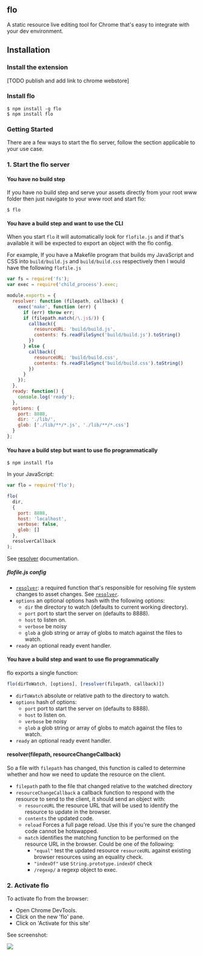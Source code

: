flo
---

A static resource live editing tool for Chrome that's easy to integrate with your dev environment.

## Installation

### Install the extension

[TODO publish and add link to chrome webstore]

### Install flo

```
$ npm install -g flo
$ npm install flo
```

### Getting Started

There are a few ways to start the flo server, follow the section applicable to your use case.

### 1. Start the flo server

#### You have no build step

If you have no build step and serve your assets directly from your root www folder then just navigate
to your www root and start flo:

```
$ flo
```

#### You have a build step and want to use the CLI

When you start `flo` it will automatically look for `flofile.js` and if that's available it will be expected to export an object with the flo config.

For example, If you have a Makefile program that builds my JavaScript and CSS into `build/build.js` and `build/build.css` respectively then I would have the following `flofile.js`

```js
var fs = require('fs');
var exec = require('child_process').exec;

module.exports = {
  resolver: function (filepath, callback) {
    exec('make', function (err) {
      if (err) throw err;
      if (filepath.match(/\.js$/)) {
        callback({
          resourceURL: 'build/build.js',
          contents: fs.readFileSync('build/build.js').toString()
        })
      } else {
        callback({
          resourceURL: 'build/build.css',
          contents: fs.readFileSync('build/build.css').toString()
        })
      }
    });
  },
  ready: function() {
    console.log('ready');
  },
  options: {
    port: 8888,
    dir: './lib/',
    glob: ['./lib/**/*.js', './lib/**/*.css']
  }
};
```

#### You have a build step but want to use flo programmatically

```
$ npm install flo
```

In your JavaScript:

```js
var flo = require('flo');

flo(
  dir,
  {
    port: 8888,
    host: 'localhost',
    verbose: false,
    glob: []
  },
  resolverCallback
);
```

See [resolver](#resolverfilepath-callback) documentation.

##### flofile.js config

* [`resolver`](#resolverfilepath-callback): a required function that's responsible for resolving file system changes to asset changes. See [`resolver`](#resolverfilepath-callback).
* `options` an optional options hash with the following options:
  * `dir` the directory to watch (defaults to current working directory).
  * `port` port to start the server on (defaults to 8888).
  * `host` to listen on.
  * `verbose` be noisy
  * `glob` a glob string or array of globs to match against the files to watch.
* `ready` an optional ready event handler.

#### You have a build step and want to use flo programmatically

flo exports a single function:
```js
flo(dirToWatch, [options], [resolver(filepath, callback)])
```
* `dirToWatch` absolute or relative path to the directory to watch.
* `options` hash of options:
    * `port` port to start the server on (defaults to 8888).
    * `host` to listen on.
    * `verbose` be noisy
    * `glob` a glob string or array of globs to match against the files to watch.
* `ready` an optional ready event handler.

#### resolver(filepath, resourceChangeCallback)

So a file with `filepath` has changed, this function is called to determine whether and how we need to update the resource on the client.

* `filepath` path to the file that changed relative to the watched directory
* `resourceChangeCallback` a callback function to respond with the resource to send to the client, it should send an object with:
  * `resourceURL` the resource URL that will be used to identify the resource to update in the browser.
  * `contents` the updated code.
  * `reload` Forces a full page reload. Use this if you're sure the changed code cannot be hotswapped.
  * `match` identifies the matching function to be performed on the resource URL in the browser. Could be one of the following:
    * `"equal"` test the updated resource `resourceURL` against existing browser resources using an equality check.
    * `"indexOf"` use `String.prototype.indexOf` check
    * `/regexp/` a regexp object to exec.

### 2. Activate flo

To activate flo from the browser:

* Open Chrome DevTools.
* Click on the new 'flo' pane.
* Click on 'Activate for this site'

See screenshot:

![](http://i.imgur.com/SamY32i.png)
